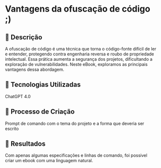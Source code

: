 
# Vantagens da ofuscação de código ;)

## 📒 Descrição
A ofuscação de código é uma técnica que torna o código-fonte difícil de ler e entender, protegendo contra engenharia reversa e roubo de propriedade intelectual. Essa prática aumenta a segurança dos projetos, dificultando a exploração de vulnerabilidades. Neste eBook, exploramos as principais vantagens dessa abordagem.

## 🤖 Tecnologias Utilizadas
ChatGPT 4.0

## 🧐 Processo de Criação
Prompt de comando com o tema do projeto e a forma que deveria ser escrito

## 🚀 Resultados
Com apenas algumas especificações e linhas de comando, foi possivel criar um ebook com uma linguagem natural.

